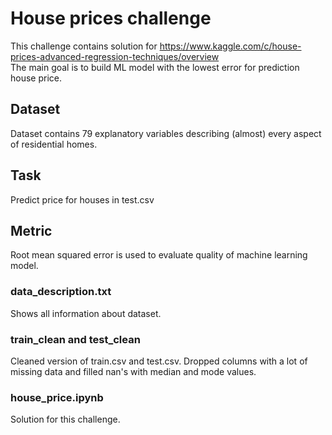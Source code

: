 # House prices challenge
This challenge contains solution for https://www.kaggle.com/c/house-prices-advanced-regression-techniques/overview  
The main goal is to build ML model with the lowest error for prediction house price.

## Dataset 
Dataset contains 79 explanatory variables describing (almost) every aspect of residential homes.

## Task 
Predict price for houses in test.csv

## Metric 
Root mean squared error is used to evaluate quality of machine learning model.

### data_description.txt
Shows all information about dataset.

### train_clean and test_clean
Cleaned version of train.csv and test.csv. Dropped columns with a lot of missing data and filled nan's with median and mode values.

### house_price.ipynb
Solution for this challenge.
